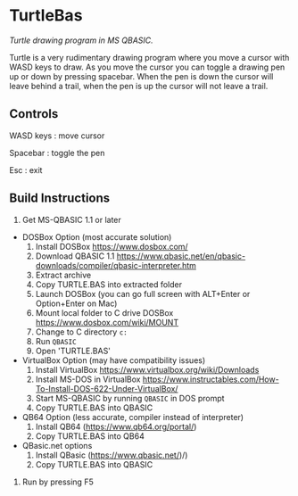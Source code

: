 # TurtleBas

*Turtle drawing program in MS QBASIC.*

Turtle is a very rudimentary drawing program where you move a cursor with WASD keys to draw.
As you move the cursor you can toggle a drawing pen up or down by pressing spacebar.
When the pen is down the cursor will leave behind a trail, when the pen is up the cursor will not
leave a trail.

## Controls

WASD keys
: move cursor

Spacebar
: toggle the pen

Esc
: exit

## Build Instructions

1. Get MS-QBASIC 1.1 or later
  * DOSBox Option (most accurate solution)
    1. Install DOSBox https://www.dosbox.com/
    1. Download QBASIC 1.1 https://www.qbasic.net/en/qbasic-downloads/compiler/qbasic-interpreter.htm
    1. Extract archive
    1. Copy TURTLE.BAS into extracted folder
    1. Launch DOSBox (you can go full screen with ALT+Enter or Option+Enter on Mac)
    1. Mount local folder to C drive DOSBox https://www.dosbox.com/wiki/MOUNT
    1. Change to C directory `c:`
    1. Run `QBASIC`
    1. Open 'TURTLE.BAS'
  * VirtualBox Option (may have compatibility issues)
    1. Install VirtualBox https://www.virtualbox.org/wiki/Downloads
    1. Install MS-DOS in VirtualBox https://www.instructables.com/How-To-Install-DOS-622-Under-VirtualBox/
    1. Start MS-QBASIC by running `QBASIC` in DOS prompt
    1. Copy TURTLE.BAS into QBASIC
  * QB64 Option (less accurate, compiler instead of interpreter)
    1. Install QB64 (https://www.qb64.org/portal/)
    1. Copy TURTLE.BAS into QB64    
  * QBasic.net options
    1. Install QBasic (https://www.qbasic.net/)/)
    1. Copy TURTLE.BAS into QBASIC    
1. Run by pressing F5
